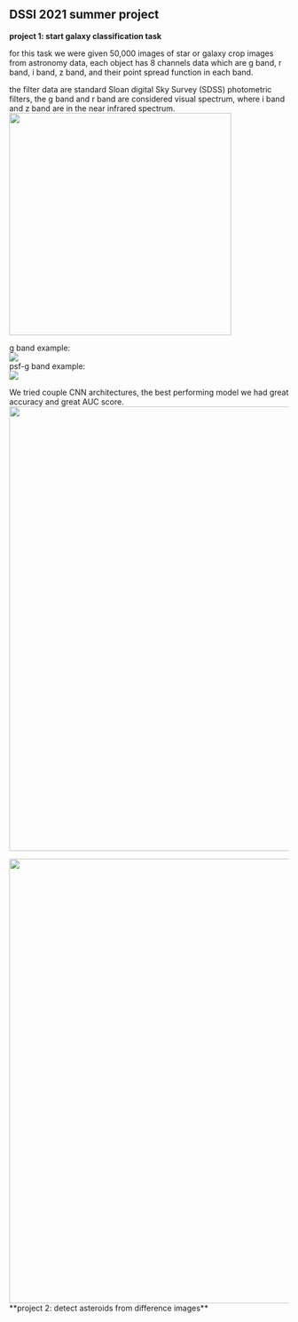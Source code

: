 ## DSSI 2021 summer project <br>

**project 1: start galaxy classification task**<br>

for this task we were given 50,000 images of star or galaxy crop images from astronomy data, each object has 8 channels data which are g band, r band, i band, z band, and their point spread function in each band. <br>

the filter data are standard Sloan digital Sky Survey (SDSS) photometric filters, the g band and r band are considered visual spectrum, where i band and z band are in the near infrared spectrum.<br>
<img src="https://github.com/ethanahlquist/DSSI_Asteroid_Object_Detection/blob/main/img/SDSS.jpg" width="400">


g band example: <br>
![](https://github.com/ethanahlquist/DSSI_Asteroid_Object_Detection/blob/main/img/g.png)<br>
psf-g band example: <br>
![](https://github.com/ethanahlquist/DSSI_Asteroid_Object_Detection/blob/main/img/psfg.png)<br>

We tried couple CNN architectures, the best performing model we had great accuracy and great AUC score.<br>
<img src="https://github.com/ethanahlquist/DSSI_Asteroid_Object_Detection/blob/main/img/cnn_elyssa_model.PNG" width="800"><br>

<img src="https://github.com/ethanahlquist/DSSI_Asteroid_Object_Detection/blob/main/img/sta_gal_result.PNG" width="800">
**project 2: detect asteroids from difference images**<br>
